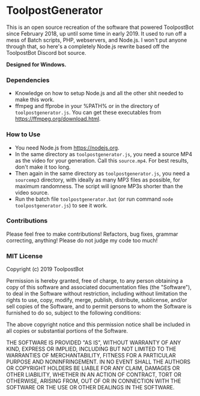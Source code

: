 # ToolpostGenerator
This is an open source recreation of the software that powered ToolpostBot since February 2018, up until some time in early 2019. It used to run off a mess of Batch scripts, PHP, webservers, and Node.js. I won't put anyone through that, so here's a completely Node.js rewrite based off the ToolpostBot Discord bot source.

**Designed for Windows.**

### Dependencies
- Knowledge on how to setup Node.js and all the other shit needed to make this work.
- ffmpeg and ffprobe in your %PATH% or in the directory of `toolpostgenerator.js`. You can get these executables from https://ffmpeg.org/download.html.

### How to Use
- You need Node.js from https://nodejs.org.
- In the same directory as `toolpostgenerator.js`, you need a source MP4 as the video for your generation. Call this `source.mp4`. For best results, don't make it too long.
- Then again in the same directory as `toolpostgenerator.js`, you need a `sourcemp3` directory, with ideally as many MP3 files as possible, for maximum randomness. The script will ignore MP3s shorter than the video source.
- Run the batch file `toolpostgenerator.bat` (or run command `node toolpostgenerator.js`) to see it work.

### Contributions
Please feel free to make contributions! Refactors, bug fixes, grammar correcting, anything! Please do not judge my code too much!

### MIT License
Copyright (c) 2019 ToolpostBot

Permission is hereby granted, free of charge, to any person obtaining a copy
of this software and associated documentation files (the "Software"), to deal
in the Software without restriction, including without limitation the rights
to use, copy, modify, merge, publish, distribute, sublicense, and/or sell
copies of the Software, and to permit persons to whom the Software is
furnished to do so, subject to the following conditions:

The above copyright notice and this permission notice shall be included in all
copies or substantial portions of the Software.

THE SOFTWARE IS PROVIDED "AS IS", WITHOUT WARRANTY OF ANY KIND, EXPRESS OR
IMPLIED, INCLUDING BUT NOT LIMITED TO THE WARRANTIES OF MERCHANTABILITY,
FITNESS FOR A PARTICULAR PURPOSE AND NONINFRINGEMENT. IN NO EVENT SHALL THE
AUTHORS OR COPYRIGHT HOLDERS BE LIABLE FOR ANY CLAIM, DAMAGES OR OTHER
LIABILITY, WHETHER IN AN ACTION OF CONTRACT, TORT OR OTHERWISE, ARISING FROM,
OUT OF OR IN CONNECTION WITH THE SOFTWARE OR THE USE OR OTHER DEALINGS IN THE
SOFTWARE.
